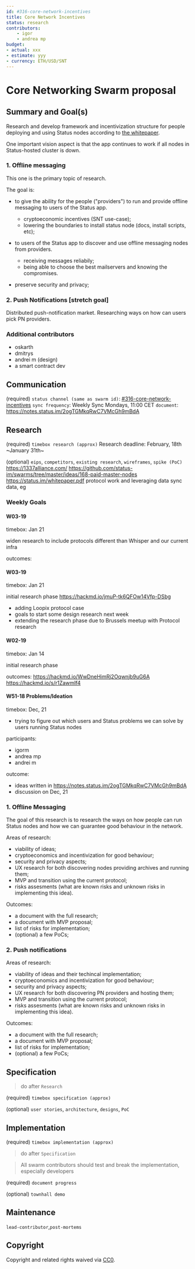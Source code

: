 ```yaml
---
id: #316-core-network-incentives
title: Core Network Incentives
status: research
contributors:
    - igor
    - andrea mp
budget:
- actual: xxx
- estimate: yyy
- currency: ETH/USD/SNT
---
```


# Core Networking Swarm proposal

## Summary and Goal(s)

Research and develop framework and incentivization structure for people
deploying and using Status nodes according to [the whitepaper](https://status.im/whitepaper.pdf).

One important vision aspect is that the app continues to work if all nodes in Status-hosted cluster is down.

### 1. Offline messaging

This one is the primary topic of research.

The goal is:
* to give the ability for the people ("providers") to run and provide offline messaging to users of the Status app.
    - cryptoeconomic incentives (SNT use-case);
    - lowering the boundaries to install status node (docs, install scripts, etc);

* to users of the Status app to discover and use offline messaging nodes from providers.
    - receiving messages reliabily;
    - being able to choose the best mailservers and knowing the compromises.

* preserve security and privacy;


### 2. Push Notifications [stretch goal]

Distributed push-notification market. Researching ways on how can users pick PN providers.



### Additional contributors
- oskarth
- dmitrys
- andrei m (design)
- a smart contract dev

## Communication
(required)
`status channel (same as swarm id)`: [#316-core-network-incentives](https://get.status.im/chat/public/316-core-network-incentives)
`sync frequency`: Weekly Sync Mondays, 11:00 CET
`document`: https://notes.status.im/2ogTGMkqRwC7VMcGh9mBdA

## Research
(required) 
`timebox research (approx)` 
Research deadline: February, 18th ~January 31th~

(optional)
`eips`, `competitors`, `existing research`, `wireframes`, `spike (PoC)`
https://1337alliance.com/
https://github.com/status-im/swarms/tree/master/ideas/168-paid-master-nodes
https://status.im/whitepaper.pdf
protocol work and leveraging data sync data, eg

### Weekly Goals
#### W03-19
timebox: Jan 21

widen research to include protocols different than Whisper and our current infra

outcomes:

#### W03-19
timebox: Jan 21

initial research phase
https://hackmd.io/jmuP-tk6QFOw14Vfp-DSbg

- adding Loopix protocol case
- goals to start some design research next week
- extending the research phase due to Brussels meetup with Protocol research

#### W02-19
timebox: Jan 14

initial research phase

outcomes:
https://hackmd.io/WwDneHimRj2Oqwnjb9uG6A
https://hackmd.io/s/r1ZawmIf4


#### W51-18 Problems/Ideation
timebox: Dec, 21

- trying to figure out which users and Status problems we can solve by users running Status nodes

participants: 
- igorm
- andrea mp
- andrei m

outcome:
- ideas written in https://notes.status.im/2ogTGMkqRwC7VMcGh9mBdA
- discussion on Dec, 21


### 1. Offline Messaging

The goal of this research is to research the ways on how people can run Status
nodes and how we can guarantee good behaviour in the network.

Areas of research:
- viability of ideas;
- cryptoeconomics and incentivization for good behaviour;
- security and privacy aspects;
- UX research for both discovering nodes providing archives and running them;
- MVP and transition using the current protocol;
- risks assesments (what are known risks and unknown risks in implementing this
    idea).

Outcomes:
- a document with the full research;
- a document with MVP proposal;
- list of risks for implementation;
- (optional) a few PoCs;

### 2. Push notifications

Areas of research:
- viability of ideas and their techincal implementation;
- cryptoeconomics and incentivization for good behaviour;
- security and privacy aspects;
- UX research for both discovering PN providers and hosting them;
- MVP and transition using the current protocol;
- risks assesments (what are known risks and unknown risks in implementing this
    idea).

Outcomes:
- a document with the full research;
- a document with MVP proposal;
- list of risks for implementation;
- (optional) a few PoCs;

## Specification

> do after `Research`

(required)
`timebox specification (approx)`

(optional)
`user stories`, `architecture`, `designs`, `PoC`

## Implementation

(required)
`timebox implementation (approx)`

> do after `Specification`

> All swarm contributors should test and break the implementation, especially developers

(required)
`document progress`

(optional)
`townhall demo`

## Maintenance

`lead-contributor`,`post-mortems`

## Copyright

Copyright and related rights waived via [CC0](https://creativecommons.org/publicdomain/zero/1.0/).

